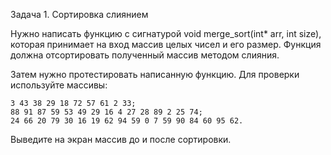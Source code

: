 Задача 1. Сортировка слиянием

Нужно написать функцию с сигнатурой void merge_sort(int* arr, int size), которая принимает на вход массив целых чисел и его размер. Функция должна отсортировать полученный массив методом слияния.

Затем нужно протестировать написанную функцию. Для проверки используйте массивы:

    3 43 38 29 18 72 57 61 2 33;
    88 91 87 59 53 49 29 16 4 27 28 89 2 25 74;
    24 66 20 79 30 16 19 62 94 59 0 7 59 90 84 60 95 62.

Выведите на экран массив до и после сортировки.
